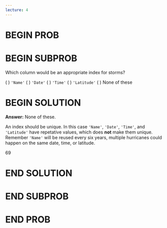 ```yaml
---
lecture: 4
---
```


# BEGIN PROB

# BEGIN SUBPROB
Which column would be an appropriate index for storms?

( ) `'Name'`
( ) `'Date'`
( ) `'Time'`
( ) `'Latitude'`
( ) None of these 

# BEGIN SOLUTION

**Answer:** None of these. 

An index should be unique. In this case `'Name'`, `'Date'`, `'Time'`, and `'Latitude'` have repetative values, which does **not** make them unique. Remember `'Name'` will be reused every six years, multiple hurricanes could happen on the same date, time, or latitude.

<average>69</average>

# END SOLUTION

# END SUBPROB

# END PROB
